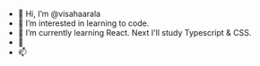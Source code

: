 - 👋 Hi, I’m @visahaarala
- 👀 I’m interested in learning to code.
- 🌱 I’m currently learning React. Next I'll study Typescript & CSS.
- 💞️ <!--- I’m looking to collaborate on ... --->
- 📫 <!--- How to reach me ... --->

<!---
visahaarala/visahaarala is a ✨ special ✨ repository because its `README.md` (this file) appears on your GitHub profile.
You can click the Preview link to take a look at your changes.
--->
